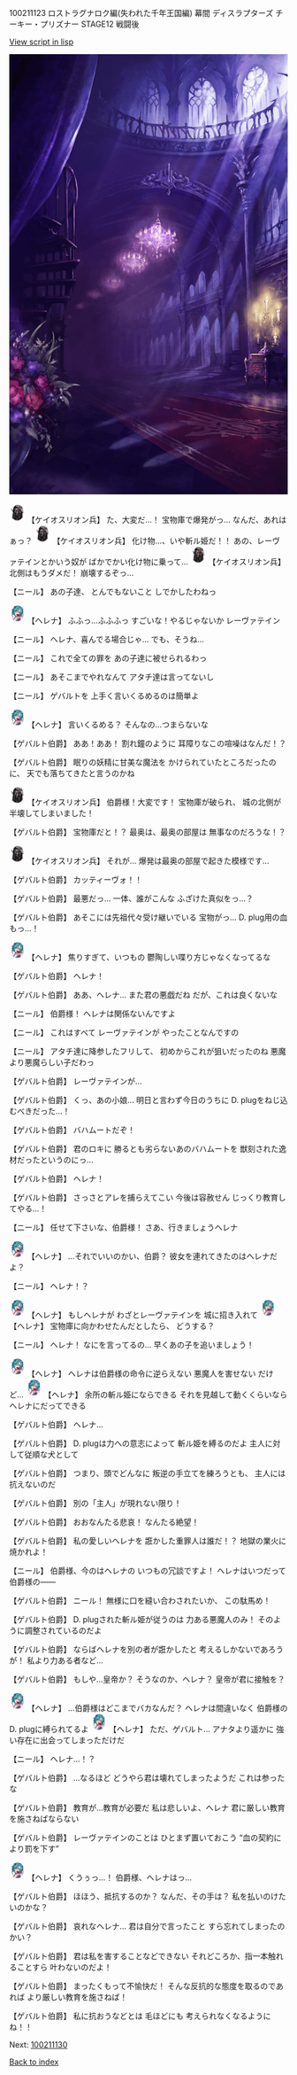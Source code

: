 100211123 ロストラグナロク編(失われた千年王国編) 幕間 ディスラプターズ  チーキー・プリズナー STAGE12 戦闘後

[View script in lisp](../scripts/100211123.txt)

![300_devil_room.png](../images/backgrounds/300_devil_room.png)

<img src="../images/units/3820001.png" alt="3820001.png" height="34"/>
【ケイオスリオン兵】
た、大変だ…！
宝物庫で爆発がっ…
なんだ、あれはぁっ？

<img src="../images/units/3820001.png" alt="3820001.png" height="34"/>
【ケイオスリオン兵】
化け物…、いや斬ル姫だ！！
あの、レーヴァテインとかいう奴が
ばかでかい化け物に乗って…

<img src="../images/units/3820001.png" alt="3820001.png" height="34"/>
【ケイオスリオン兵】
北側はもうダメだ！
崩壊するぞっ…

【ニール】
あの子達、
とんでもないこと
しでかしたわねっ

<img src="../images/units/3302811.png" alt="3302811.png" height="34"/>
【ヘレナ】
ふふっ…ふふふっ
すごいな！やるじゃないか
レーヴァテイン

【ニール】
ヘレナ、喜んでる場合じゃ…
でも、そうね…

【ニール】
これで全ての罪を
あの子達に被せられるわっ

【ニール】
あそこまでやれなんて
アタチ達は言ってないし

【ニール】
ゲバルトを
上手く言いくるめるのは簡単よ

<img src="../images/units/3302811.png" alt="3302811.png" height="34"/>
【ヘレナ】
言いくるめる？
そんなの…つまらないな

【ゲバルト伯爵】
ああ！ああ！
割れ鐘のように
耳障りなこの喧噪はなんだ！？

【ゲバルト伯爵】
眠りの妖精に甘美な魔法を
かけられていたところだったのに、
天でも落ちてきたと言うのかね

<img src="../images/units/3820001.png" alt="3820001.png" height="34"/>
【ケイオスリオン兵】
伯爵様！大変です！
宝物庫が破られ、
城の北側が半壊してしまいました！

【ゲバルト伯爵】
宝物庫だと！？
最奥は、最奥の部屋は
無事なのだろうな！？

<img src="../images/units/3820001.png" alt="3820001.png" height="34"/>
【ケイオスリオン兵】
それが…
爆発は最奥の部屋で起きた模様です…

【ゲバルト伯爵】
カッティーヴォ！！

【ゲバルト伯爵】
最悪だっ…
一体、誰がこんな
ふざけた真似をっ…？

【ゲバルト伯爵】
あそこには先祖代々受け継いでいる
宝物がっ…
D. plug用の血もっ…！

<img src="../images/units/3302811.png" alt="3302811.png" height="34"/>
【ヘレナ】
焦りすぎて、いつもの
鬱陶しい喋り方じゃなくなってるな

【ゲバルト伯爵】
ヘレナ！

【ゲバルト伯爵】
ああ、ヘレナ…
また君の悪戯だね
だが、これは良くないな

【ニール】
伯爵様！
ヘレナは関係ないんですよ

【ニール】
これはすべて
レーヴァテインが
やったことなんですの

【ニール】
アタチ達に降参したフリして、
初めからこれが狙いだったのね
悪魔より悪魔らしい子だわっ

【ゲバルト伯爵】
レーヴァテインが…

【ゲバルト伯爵】
くっ、あの小娘…
明日と言わず今日のうちに
D. plugをねじ込むべきだった…！

【ゲバルト伯爵】
バハムートだぞ！

【ゲバルト伯爵】
君のロキに
勝るとも劣らないあのバハムートを
獣刻された逸材だったというのにっ…

【ゲバルト伯爵】
ヘレナ！

【ゲバルト伯爵】
さっさとアレを捕らえてこい
今後は容赦せん
じっくり教育してやる…！

【ニール】
任せて下さいな、伯爵様！
さあ、行きましょうヘレナ

<img src="../images/units/3302811.png" alt="3302811.png" height="34"/>
【ヘレナ】
…それでいいのかい、伯爵？
彼女を連れてきたのはヘレナだよ？

【ニール】
ヘレナ！？

<img src="../images/units/3302811.png" alt="3302811.png" height="34"/>
【ヘレナ】
もしヘレナが
わざとレーヴァテインを
城に招き入れて

<img src="../images/units/3302811.png" alt="3302811.png" height="34"/>
【ヘレナ】
宝物庫に向かわせたんだとしたら、
どうする？

【ニール】
ヘレナ！
なにを言ってるの…
早くあの子を追いましょう！

<img src="../images/units/3302811.png" alt="3302811.png" height="34"/>
【ヘレナ】
ヘレナは伯爵様の命令に逆らえない
悪魔人を害せない
だけど…

<img src="../images/units/3302811.png" alt="3302811.png" height="34"/>
【ヘレナ】
余所の斬ル姫にならできる
それを見越して動くくらいなら
ヘレナにだってできる

【ゲバルト伯爵】
ヘレナ…

【ゲバルト伯爵】
D. plugは力への意志によって
斬ル姫を縛るのだよ
主人に対して従順な犬として

【ゲバルト伯爵】
つまり、頭でどんなに
叛逆の手立てを練ろうとも、
主人には抗えないのだ

【ゲバルト伯爵】
別の「主人」が現れない限り！

【ゲバルト伯爵】
おおなんたる悲哀！
なんたる絶望！

【ゲバルト伯爵】
私の愛しいヘレナを
誑かした重罪人は誰だ！？
地獄の業火に焼かれよ！

【ニール】
伯爵様、今のはヘレナの
いつもの冗談ですよ！
ヘレナはいつだって伯爵様の――

【ゲバルト伯爵】
ニール！
無様に口を縫い合わされたいか、
この駄馬め！

【ゲバルト伯爵】
D. plugされた斬ル姫が従うのは
力ある悪魔人のみ！
そのように調整されているのだよ

【ゲバルト伯爵】
ならばヘレナを別の者が誑かしたと
考えるしかないであろうが！
私より力ある者など…

【ゲバルト伯爵】
もしや…皇帝か？
そうなのか、ヘレナ？
皇帝が君に接触を？

<img src="../images/units/3302811.png" alt="3302811.png" height="34"/>
【ヘレナ】
…伯爵様はどこまでバカなんだ？
ヘレナは間違いなく
伯爵様のD. plugに縛られてるよ

<img src="../images/units/3302811.png" alt="3302811.png" height="34"/>
【ヘレナ】
ただ、ゲバルト…
アナタより遥かに
強い存在に出会ってしまっただけだ

【ニール】
ヘレナ…！？

【ゲバルト伯爵】
…なるほど
どうやら君は壊れてしまったようだ
これは参ったな

【ゲバルト伯爵】
教育が…教育が必要だ
私は悲しいよ、ヘレナ
君に厳しい教育を施さねばならない

【ゲバルト伯爵】
レーヴァテインのことは
ひとまず置いておこう
“血の契約により罰を下す”

<img src="../images/units/3302811.png" alt="3302811.png" height="34"/>
【ヘレナ】
くうぅっ…！
伯爵様、ヘレナはっ…

【ゲバルト伯爵】
ほほう、抵抗するのか？
なんだ、その手は？
私を払いのけたいのかな？

【ゲバルト伯爵】
哀れなヘレナ…
君は自分で言ったこと
すら忘れてしまったのかい？

【ゲバルト伯爵】
君は私を害することなどできない
それどころか、指一本触れることすら
叶わないのだよ！

【ゲバルト伯爵】
まったくもって不愉快だ！
そんな反抗的な態度を取るのであれば
より厳しい教育を施さねば！

【ゲバルト伯爵】
私に抗おうなどとは
毛ほどにも
考えられなくなるようにね！！

Next: [100211130](100211130.md)

[Back to index](index.md)
